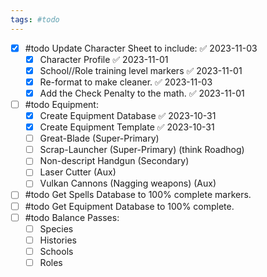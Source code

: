 ```yaml
---
tags: #todo
---
```

- [x] #todo Update Character Sheet to include: ✅ 2023-11-03
	- [x] Character Profile ✅ 2023-11-01
	- [x] School//Role training level markers ✅ 2023-11-01
	- [x] Re-format to make cleaner. ✅ 2023-11-03
	- [x] Add the Check Penalty to the math. ✅ 2023-11-01
- [ ] #todo Equipment:
	- [x] Create Equipment Database ✅ 2023-10-31
	- [x] Create Equipment Template ✅ 2023-10-31
	- [ ] Great-Blade (Super-Primary)
	- [ ] Scrap-Launcher (Super-Primary) (think Roadhog)
	- [ ] Non-descript Handgun (Secondary)
	- [ ] Laser Cutter (Aux)
	- [ ] Vulkan Cannons (Nagging weapons) (Aux)
- [ ] #todo Get Spells Database to 100% complete markers.
- [ ] #todo Get Equipment Database to 100% complete.
- [ ] #todo Balance Passes:
	- [ ] Species
	- [ ] Histories
	- [ ] Schools
	- [ ] Roles